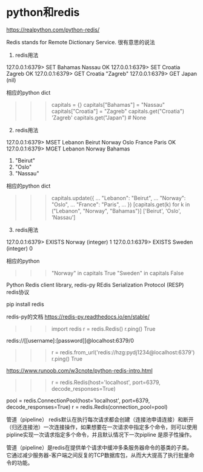 python和redis
=============

https://realpython.com/python-redis/

Redis stands for Remote Dictionary Service. 很有意思的说法

1. redis用法

127.0.0.1:6379> SET Bahamas Nassau
OK
127.0.0.1:6379> SET Croatia Zagreb
OK
127.0.0.1:6379> GET Croatia
"Zagreb"
127.0.0.1:6379> GET Japan
(nil)

相应的python dict

>>> capitals = {}
>>> capitals["Bahamas"] = "Nassau"
>>> capitals["Croatia"] = "Zagreb"
>>> capitals.get("Croatia")
'Zagreb'
>>> capitals.get("Japan")  # None

2. redis用法

127.0.0.1:6379> MSET Lebanon Beirut Norway Oslo France Paris
OK
127.0.0.1:6379> MGET Lebanon Norway Bahamas
1) "Beirut"
2) "Oslo"
3) "Nassau"

相应的python dict

>>> capitals.update({
...     "Lebanon": "Beirut",
...     "Norway": "Oslo",
...     "France": "Paris",
... })
>>> [capitals.get(k) for k in ("Lebanon", "Norway", "Bahamas")]
['Beirut', 'Oslo', 'Nassau']

3. redis用法

127.0.0.1:6379> EXISTS Norway
(integer) 1
127.0.0.1:6379> EXISTS Sweden
(integer) 0

相应的python

>>> "Norway" in capitals
True
>>> "Sweden" in capitals
False

Python Redis client library, redis-py
REdis Serialization Protocol (RESP) redis协议

pip install redis

redis-py的文档 https://redis-py.readthedocs.io/en/stable/

>>> import redis
>>> r = redis.Redis()
>>> r.ping()
True
>>> 

redis://[[username]:[password]]@localhost:6379/0

>>> r = redis.from_url('redis://hzg:pydj1234@localhost:6379')
>>> r.ping()
True

https://www.runoob.com/w3cnote/python-redis-intro.html

>>> r = redis.Redis(host='localhost', port=6379, decode_responses=True)

pool = redis.ConnectionPool(host='localhost', port=6379, decode_responses=True)
r = redis.Redis(connection_pool=pool)

管道（pipeline）
redis默认在执行每次请求都会创建（连接池申请连接）和断开（归还连接池）一次连接操作，如果想要在一次请求中指定多个命令，则可以使用pipline实现一次请求指定多个命令，并且默认情况下一次pipline 是原子性操作。

管道（pipeline）是redis在提供单个请求中缓冲多条服务器命令的基类的子类。它通过减少服务器-客户端之间反复的TCP数据库包，从而大大提高了执行批量命令的功能。
